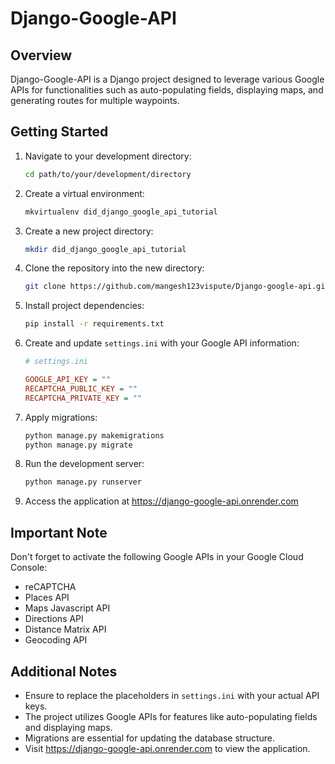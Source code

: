 

# Django-Google-API

## Overview

Django-Google-API is a Django project designed to leverage various Google APIs for functionalities such as auto-populating fields, displaying maps, and generating routes for multiple waypoints.

## Getting Started

1. Navigate to your development directory:

   ```bash
   cd path/to/your/development/directory
   ```

2. Create a virtual environment:

   ```bash
   mkvirtualenv did_django_google_api_tutorial
   ```

3. Create a new project directory:

   ```bash
   mkdir did_django_google_api_tutorial
   ```

4. Clone the repository into the new directory:

   ```bash
   git clone https://github.com/mangesh123vispute/Django-google-api.git
   ```

5. Install project dependencies:

   ```bash
   pip install -r requirements.txt
   ```

6. Create and update `settings.ini` with your Google API information:

   ```ini
   # settings.ini

   GOOGLE_API_KEY = ""
   RECAPTCHA_PUBLIC_KEY = ""
   RECAPTCHA_PRIVATE_KEY = ""
   ```

7. Apply migrations:

   ```bash
   python manage.py makemigrations
   python manage.py migrate
   ```

8. Run the development server:

   ```bash
   python manage.py runserver
   ```

9. Access the application at https://django-google-api.onrender.com

## Important Note

Don't forget to activate the following Google APIs in your Google Cloud Console:

- reCAPTCHA
- Places API
- Maps Javascript API
- Directions API
- Distance Matrix API
- Geocoding API

## Additional Notes

- Ensure to replace the placeholders in `settings.ini` with your actual API keys.
- The project utilizes Google APIs for features like auto-populating fields and displaying maps.
- Migrations are essential for updating the database structure.
- Visit https://django-google-api.onrender.com to view the application.


